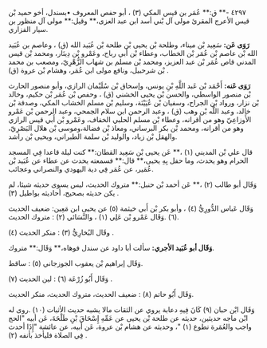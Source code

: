 ٤٢٩٧ -** ق:** عُمَر بن قيس المكي (٣) ، أبو حفص المعروف •بسندل، أخو حميد بْن قيس الأعرج المقرئ مولى آل بْني أسد ابن عبد العزى،** وقيل:** مولى آل منظور بن سيار الفزاري.

**رَوَى عَن:** سَعِيد بْن ميناء، وطلحة بْن يحيى بْن طلحة بْن عُبَيد الله (ق) ، وعاصم بن عُبَيد الله بْن عاصم بْن عُمَر بْن الخطاب، وعطاء بْن أَبي رباح، وعَمْرو بْن دِينَار، ومحمد بْن قيس المدني قاص عُمَر بْن عبد العزيز، ومحمد بْن مسلم بن شهاب الزُّهْرِيّ، ومصعب بن محمد بْن شرحبيل، ونافع مولى ابن عُمَر، وهشام بْن عروة (ق) .

**رَوَى عَنه:** أَحْمَد بْن عَبد اللَّهِ بْنِ يونس، وإسحاق بْن سُلَيْمان الرازي، وأبو منصور الحارث بْن منصور الواسطي، والحسن بْن يحيى الخشني (ق) ، وحفص بْن عُمَر بْن حكيم، وخالد بْن نزار، ورواد بْن الجراح، وسفيان بْن عُيَيْنَة، وسليم بْن مسلم الخشاب المكي، وصدقة بْن خالد، وعبد اللَّه بْن وهب (ق) ، وعبد الرحمن ابن سلام الجمحي، وعبد الرحمن بْن عَمْرو الأَوزاعِيّ وهو من أقرانه، وعطاء بْن مسلم الحلبي الخفاف، وعَمْرو بْن أَبي قيس الرازي وهو من أقرانه، ومحمد بْن بكر البرساني، ومعاذ بْن فضالة،وموسى بْن هلال البَصْرِيّ، والهقل بْن زياد، والوليد بْن سلمة الطبراني، ويحيى بْن راشد.

قال علي بْن المديني (١) ،** عَن يحيى بْن سَعِيد القطان:** كنت ليلة قاعدا فِي المسجد الحرام وهو يحدث، وما حفل بِهِ يحيى،** قال:** فسمعته يحدث عن عطاء عن عُبَيد بْن عُمَير، عن عُمَر فِي دية اليهودي والنصراني وعجائب.

وَقَال أبو طالب (٢) ،** عَن أحمد بْن حنبل:** متروك الحديث، ليس يسوى حديثه شيئا، لم يكن حديثه بصحيح، أحاديثه بواطيل (٣) .

وَقَال عَباس الدُّورِيُّ (٤) ، وأبو بكر بْن أَبي خيثمة (٥) عن يحيى ابن مَعِين: ضعيف الحديث (٦) .وَقَال عَمْرو بْن عَلِي (١) ، والنَّسَائي (٢) : متروك الحديث.

وقَال البُخارِيُّ (٣) : منكر الحديث (٤) .

**وَقَال أبو عُبَيد الأجري:** سألت أبا داود عن سندل فوهاه،** وَقَال:** متروك.

وَقَال إبراهيم بْن يعقوب الجوزجاني (٥) : ساقط.

وَقَال أَبُو زُرْعَة (٦) : لين الحديث (٧) .

وَقَال أَبُو حاتم (٨) : ضعيف الحديث، متروك الحديث، منكر الحديث.

وَقَال ابْن حبان (٩) كَانَ فِيهِ دعابة يروي عن الثقات مالا يشبه حديث الأثبات (١٠) .روى له ابْن ماجه حديثين، حديثه عن طلحة بْن يحيى عن عَمِّهِ إِسْحَاقَ بْنِ طَلْحَةَ، عَن أبيه "الحج واجب والعُمَرة تطوع (١) "، وحديثه عن هشام بْن عروة، عَن أبيه، عن عائشة "إِذَا أحدث فِي الصلاة فليأخذ بأنفه (٢) .